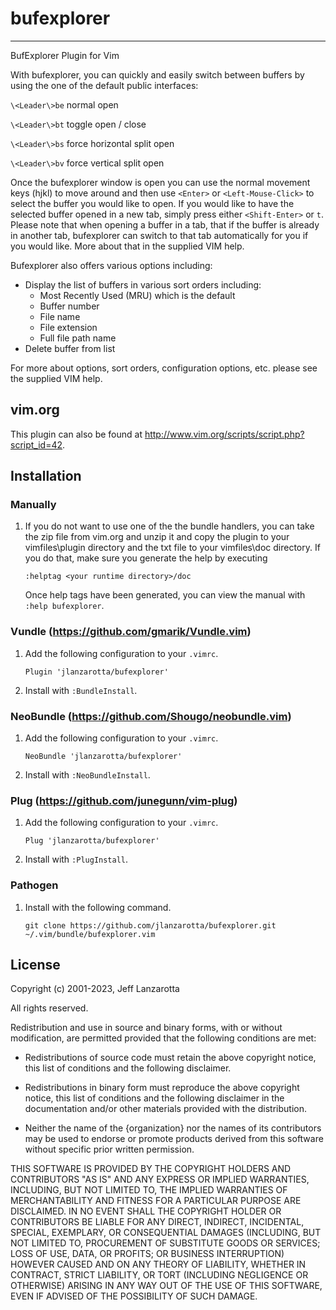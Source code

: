 # bufexplorer

---

BufExplorer Plugin for Vim

With bufexplorer, you can quickly and easily switch between buffers by using the one of the default public interfaces:

`\<Leader\>be` normal open

`\<Leader\>bt` toggle open / close

`\<Leader\>bs` force horizontal split open

`\<Leader\>bv` force vertical split open

Once the bufexplorer window is open you can use the normal movement keys (hjkl) to move around and then use `<Enter>` or `<Left-Mouse-Click>` to select the buffer you would like to open. If you would like to have the selected buffer opened in a new tab, simply press either `<Shift-Enter>` or `t`. Please note that when opening a buffer in a tab, that if the buffer is already in another tab, bufexplorer can switch to that tab automatically for you if you would like. More about that in the supplied VIM help.

Bufexplorer also offers various options including:

- Display the list of buffers in various sort orders including:
  - Most Recently Used (MRU) which is the default
  - Buffer number
  - File name
  - File extension
  - Full file path name
- Delete buffer from list

For more about options, sort orders, configuration options, etc. please see the supplied VIM help.

## vim.org

This plugin can also be found at http://www.vim.org/scripts/script.php?script_id=42.

## Installation

### Manually

1.  If you do not want to use one of the the bundle handlers, you can take the
    zip file from vim.org and unzip it and copy the plugin to your vimfiles\plugin
    directory and the txt file to your vimfiles\doc directory. If you do that,
    make sure you generate the help by executing

    `:helptag <your runtime directory>/doc`

    Once help tags have been generated, you can view the manual with
    `:help bufexplorer`.

### Vundle (https://github.com/gmarik/Vundle.vim)

1.  Add the following configuration to your `.vimrc`.

        Plugin 'jlanzarotta/bufexplorer'

2.  Install with `:BundleInstall`.

### NeoBundle (https://github.com/Shougo/neobundle.vim)

1.  Add the following configuration to your `.vimrc`.

        NeoBundle 'jlanzarotta/bufexplorer'

2.  Install with `:NeoBundleInstall`.

### Plug (https://github.com/junegunn/vim-plug)

1.  Add the following configuration to your `.vimrc`.

        Plug 'jlanzarotta/bufexplorer'

2.  Install with `:PlugInstall`.

### Pathogen

1.  Install with the following command.

        git clone https://github.com/jlanzarotta/bufexplorer.git ~/.vim/bundle/bufexplorer.vim

## License

Copyright (c) 2001-2023, Jeff Lanzarotta

All rights reserved.

Redistribution and use in source and binary forms, with or without modification,
are permitted provided that the following conditions are met:

- Redistributions of source code must retain the above copyright notice, this
  list of conditions and the following disclaimer.

- Redistributions in binary form must reproduce the above copyright notice, this
  list of conditions and the following disclaimer in the documentation and/or
  other materials provided with the distribution.

- Neither the name of the {organization} nor the names of its
  contributors may be used to endorse or promote products derived from
  this software without specific prior written permission.

THIS SOFTWARE IS PROVIDED BY THE COPYRIGHT HOLDERS AND CONTRIBUTORS "AS IS" AND
ANY EXPRESS OR IMPLIED WARRANTIES, INCLUDING, BUT NOT LIMITED TO, THE IMPLIED
WARRANTIES OF MERCHANTABILITY AND FITNESS FOR A PARTICULAR PURPOSE ARE
DISCLAIMED. IN NO EVENT SHALL THE COPYRIGHT HOLDER OR CONTRIBUTORS BE LIABLE FOR
ANY DIRECT, INDIRECT, INCIDENTAL, SPECIAL, EXEMPLARY, OR CONSEQUENTIAL DAMAGES
(INCLUDING, BUT NOT LIMITED TO, PROCUREMENT OF SUBSTITUTE GOODS OR SERVICES;
LOSS OF USE, DATA, OR PROFITS; OR BUSINESS INTERRUPTION) HOWEVER CAUSED AND ON
ANY THEORY OF LIABILITY, WHETHER IN CONTRACT, STRICT LIABILITY, OR TORT
(INCLUDING NEGLIGENCE OR OTHERWISE) ARISING IN ANY WAY OUT OF THE USE OF THIS
SOFTWARE, EVEN IF ADVISED OF THE POSSIBILITY OF SUCH DAMAGE.
